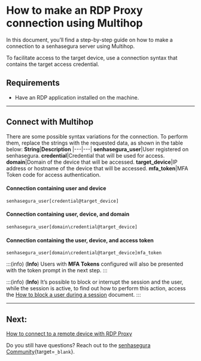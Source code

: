 # How to make an RDP Proxy connection using Multihop

In this document, you’ll find a step-by-step guide on how to make a connection to a senhasegura server using Multihop.

To facilitate access to the target device, use a connection syntax that contains the target access credential.

## Requirements

* Have an RDP application installed on the machine.

---
## Connect with Multihop
There are some possible syntax variations for the connection. To perform them, replace the strings with the requested data, as shown in the table below:
**String**|**Description**
|---|---|
**senhasegura_user**|User registered on senhasegura.
**credential**|Credential that will be used for access.
**domain**|Domain of the device that will be accessed.
**target_device**|IP address or hostname of the device that will be accessed.
**mfa_token**|MFA Token code for access authentication.

#### Connection containing user and device
`senhasegura_user[credential@target_device]`

#### Connection containing user, device, and domain
`senhasegura_user[domain\credential@target_device]`

#### Connection containing the user, device, and access token
`senhasegura_user[domain\credential@target_device]mfa_token`

:::(info) (**Info**)
Users with **MFA Tokens** configured will also be presented with the token prompt in the next step.
:::

:::(info) (**Info**)
It’s possible to block or interrupt the session and the user, while the session is active, to find out how to perform this action, access the [How to block a user during a session](/v3-32/docs/pam-session-how-to-block-a-user-during-a-session) document.
:::

---
## Next:
[How to connect to a remote device with RDP Proxy](/v3-32/docs/pam-session-how-to-connect-to-a-remote-device-with-rdp-proxy)

Do you still have questions? Reach out to the [senhasegura Community](https://community.senhasegura.io/){target=`_blank`}.